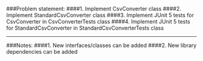 ###Problem statement:
####1. Implement CsvConverter class
####2. Implement StandardCsvConverter class
####3. Implement JUnit 5 tests for CsvConverter in CsvConverterTests class
####4. Implement JUnit 5 tests for StandardCsvConverter in StandardCsvConverterTests class
___
###Notes:
####1. New interfaces/classes can be added
####2. New library dependencies can be added
